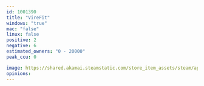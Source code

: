 ```yaml
---
id: 1001390
title: "VireFit"
windows: "true"
mac: "false"
linux: false
positive: 2
negative: 6
estimated_owners: "0 - 20000"
peak_ccu: 0

image: https://shared.akamai.steamstatic.com/store_item_assets/steam/apps/1001390/header.jpg?t=1572340750
opinions:
---
```

